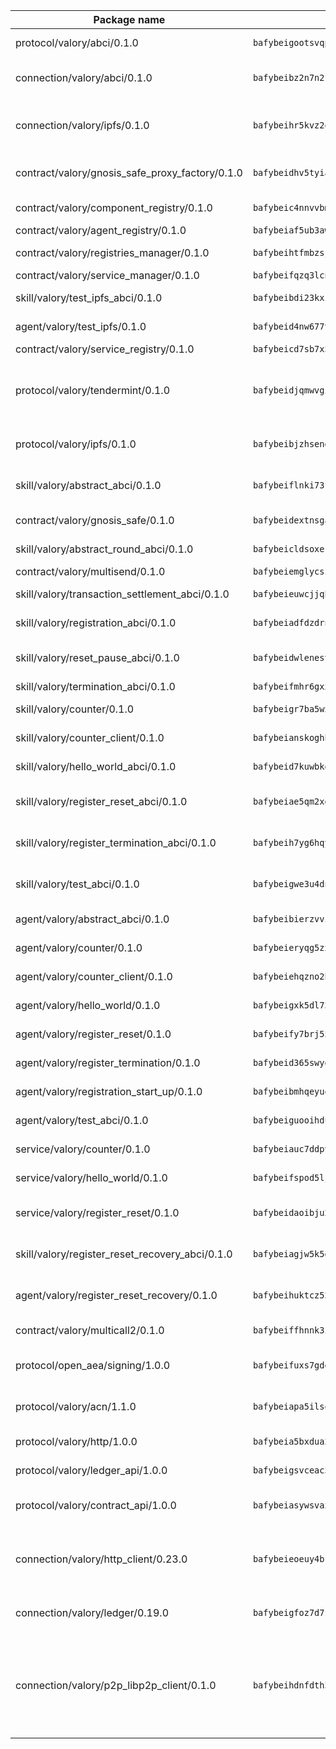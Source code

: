 | Package name                                                  | Package hash                                                  | Description                                                                                                                |
| ------------------------------------------------------------- | ------------------------------------------------------------- | -------------------------------------------------------------------------------------------------------------------------- |
| protocol/valory/abci/0.1.0                                    | `bafybeigootsvqpk6th5xpdtzanxum3earifrrezfyhylfrit7yvqdrtgpe` | A protocol for ABCI requests and responses.                                                                                |
| connection/valory/abci/0.1.0                                  | `bafybeibz2n7n2fqt3vmlhrftvxtw4pprmq4ttzizcx546uozmzsu5phz4m` | connection to wrap communication with an ABCI server.                                                                      |
| connection/valory/ipfs/0.1.0                                  | `bafybeihr5kvz2oj4uxpiqcbjwfx5hpftm4drubugwcabdcht4gpna3l6ja` | A connection responsible for uploading and downloading files from IPFS.                                                    |
| contract/valory/gnosis_safe_proxy_factory/0.1.0               | `bafybeidhv5tyiannco5ujgodgpp3bspae526syqnva5wusfhiyc3vem6bm` | Gnosis Safe proxy factory (GnosisSafeProxyFactory) contract                                                                |
| contract/valory/component_registry/0.1.0                      | `bafybeic4nnvvbm7ub5b2wpbgjixlpcygo7zbelasc3bhw5vurnrrrnvkau` | Component registry contract                                                                                                |
| contract/valory/agent_registry/0.1.0                          | `bafybeiaf5ub3awwjyfhg7njnyysch3m5ywps35vbvw7cqfhudsm4wjhjrq` | Agent registry contract                                                                                                    |
| contract/valory/registries_manager/0.1.0                      | `bafybeihtfmbzsjwsz7kmujzc4bofyoxckekbdi643f762tj3fe4witgjqu` | Registries Manager contract                                                                                                |
| contract/valory/service_manager/0.1.0                         | `bafybeifqzq3lcnnck5jw5p5b7tekumkx7jf2nugqx2peljpy3nsiuizrmq` | Service Manager contract                                                                                                   |
| skill/valory/test_ipfs_abci/0.1.0                             | `bafybeibdi23kxitvrwi2wha74n7wk2oweonornu4wh65fdxsxf4gswmxay` | IPFS e2e testing application.                                                                                              |
| agent/valory/test_ipfs/0.1.0                                  | `bafybeid4nw677vsvautl2sl65a4rdgblw26luaobtp6honpdltq4uqcz2m` | Agent for testing the ABCI connection.                                                                                     |
| contract/valory/service_registry/0.1.0                        | `bafybeicd7sb7x5aknefmeuwxrnbhqwm5lfzgnbvdmjqf2ji3f75sr2xoo4` | Service Registry contract                                                                                                  |
| protocol/valory/tendermint/0.1.0                              | `bafybeidjqmwvgi4rqgp65tbkhmi45fwn2odr5ecezw6q47hwitsgyw4jpa` | A protocol for communication between two AEAs to share tendermint configuration details.                                   |
| protocol/valory/ipfs/0.1.0                                    | `bafybeibjzhsengtxfofqpxy6syamplevp35obemwfp4c5lhag3v2bvgysa` | A protocol specification for IPFS requests and responses.                                                                  |
| skill/valory/abstract_abci/0.1.0                              | `bafybeiflnki73fre67zxzjt4gkvovi53mj7vtemcpuwkho35yx5742hqpu` | The abci skill provides a template of an ABCI application.                                                                 |
| contract/valory/gnosis_safe/0.1.0                             | `bafybeidextnsgatqjktxv6gjoqcqgr4bfcxubcbrrvs3isezoohmjx7e24` | Gnosis Safe (GnosisSafeL2) contract                                                                                        |
| skill/valory/abstract_round_abci/0.1.0                        | `bafybeicldsoxerolpnpslwmnew4e4gsha5iz43vx2ch5a6ncxekwywzdo4` | abstract round-based ABCI application                                                                                      |
| contract/valory/multisend/0.1.0                               | `bafybeiemglycsigpsf2f6ohfdlsha7w6lrc5nmhlydmocna4apa7b4cqcq` | MultiSend contract                                                                                                         |
| skill/valory/transaction_settlement_abci/0.1.0                | `bafybeieuwcjjqhysn2nyxjhyvjnfflfc75euemowqpigqmux4tjikazvzm` | ABCI application for transaction settlement.                                                                               |
| skill/valory/registration_abci/0.1.0                          | `bafybeiadfdzdrnfg3jvqxokbhsew2cxsmllv2r37pdpehwkp6bjv7ljmsa` | ABCI application for common apps.                                                                                          |
| skill/valory/reset_pause_abci/0.1.0                           | `bafybeidwlenesvvqqq6qj3rlpaog7vk7yoag5vhbebrfmmorwtgtlyjcxe` | ABCI application for resetting and pausing app executions.                                                                 |
| skill/valory/termination_abci/0.1.0                           | `bafybeifmhr6gxxzvqn46oqy2xijkountmhihvqyiuziyv4xzbaoaqiciuu` | Termination skill.                                                                                                         |
| skill/valory/counter/0.1.0                                    | `bafybeigr7ba5wxovddlaaqhl4rdmk5y7cd5swp2h547zxq56c4ljnhtbvq` | The ABCI Counter application example.                                                                                      |
| skill/valory/counter_client/0.1.0                             | `bafybeianskoghhdffn4wqquup3rtziefq6jareutugb6a5zkbvuvctgk3i` | A client for the ABCI counter application.                                                                                 |
| skill/valory/hello_world_abci/0.1.0                           | `bafybeid7kuwbkeibcj4v5ctw7azzbhyfq4zizipdcyxryjcjebj2zezuza` | Hello World ABCI application.                                                                                              |
| skill/valory/register_reset_abci/0.1.0                        | `bafybeiae5qm2xgeylty3yw4rzoiyzustbyyksqiolauoska5veyshxa4xi` | ABCI application for dummy skill that registers and resets                                                                 |
| skill/valory/register_termination_abci/0.1.0                  | `bafybeih7yg6hqyjnbdddymeyw4zrpfsrupnmz2laidrjtfggvhq6c4npau` | ABCI application for dummy skill that registers and resets                                                                 |
| skill/valory/test_abci/0.1.0                                  | `bafybeigwe3u4dnlij3p7wp7knokah6nkr7gixp7z5l3famrgnv46llydvm` | ABCI application for testing the ABCI connection.                                                                          |
| agent/valory/abstract_abci/0.1.0                              | `bafybeibierzvvig4rse5hp2tvb2fjiarvgknafct4mpf3l5bartv7tdaxu` | The abstract ABCI AEA - for testing purposes only.                                                                         |
| agent/valory/counter/0.1.0                                    | `bafybeieryqg5zxrtsxguwy3sdtaz5cknw5xndeoutgaa6lhrfs5ssha6iu` | The ABCI Counter example as an AEA                                                                                         |
| agent/valory/counter_client/0.1.0                             | `bafybeiehqzno2htmg37mwcdaifptslsz2zpjwptq33gpdegpuaxknpoxza` | The ABCI Counter example as an AEA                                                                                         |
| agent/valory/hello_world/0.1.0                                | `bafybeigxk5dl73yu5dgxnydj2sdbprvbmycznmicefpgoitstf7larykvm` | Hello World ABCI example.                                                                                                  |
| agent/valory/register_reset/0.1.0                             | `bafybeify7brj552lauzw6jr5wga4fjjv2xleii2rmuljviacl44vedowk4` | Register reset to replicate Tendermint issue.                                                                              |
| agent/valory/register_termination/0.1.0                       | `bafybeid365swydpuvcxno6texhqklynicaplia5x2vamqn7nhbdnonzz7i` | Register terminate to test the termination feature.                                                                        |
| agent/valory/registration_start_up/0.1.0                      | `bafybeibmhqeyuohcyo2l3pwg47jqdla52qsw5nuzkotkibhrv7ej3hkw3e` | Registration start-up ABCI example.                                                                                        |
| agent/valory/test_abci/0.1.0                                  | `bafybeiguooihdurbhmhapayssfayyhbcmwwhzadiv2oydnsm3lbbaraniu` | Agent for testing the ABCI connection.                                                                                     |
| service/valory/counter/0.1.0                                  | `bafybeiauc7ddpvoeumroiwkppftsmgflmvtrp3dmjc32fbbvbfbfdstzgu` | A set of agents incrementing a counter                                                                                     |
| service/valory/hello_world/0.1.0                              | `bafybeifspod5ljonijulvurz65qdoxt2xsjnbntdoozjkqho2hjrtbwyce` | A simple demonstration of a simple ABCI application                                                                        |
| service/valory/register_reset/0.1.0                           | `bafybeidaoibju2m4v37mprtj33gvnkdulxf7kuaskwc5zpswdpnsjirpf4` | Test and debug tendermint reset mechanism.                                                                                 |
| skill/valory/register_reset_recovery_abci/0.1.0               | `bafybeiagjw5k5dzijyi56omenxg5qx73pw76mqeun6xiqn5imtzho5xf5e` | ABCI application for dummy skill that registers and resets                                                                 |
| agent/valory/register_reset_recovery/0.1.0                    | `bafybeihuktcz52ohwynii2ufxtf4w6ttty3xp7av7tsjoibjzgp2bhn5xa` | Agent to showcase hard reset as a recovery mechanism.                                                                      |
| contract/valory/multicall2/0.1.0                              | `bafybeiffhnnk3ibb3z53jxg4rfwcgjl657f56v3ld4rgafgavxxys3h74y` | The MakerDAO multicall2 contract.                                                                                          |
| protocol/open_aea/signing/1.0.0                               | `bafybeifuxs7gdg2okbn7uofymenjlmnih2wxwkym44lsgwmklgwuckxm2m` | A protocol for communication between skills and decision maker.                                                            |
| protocol/valory/acn/1.1.0                                     | `bafybeiapa5ilsobggnspoqhspftwolrx52udrwmaxdxgrk26heuvl4oooa` | The protocol used for envelope delivery on the ACN.                                                                        |
| protocol/valory/http/1.0.0                                    | `bafybeia5bxdua2i6chw6pg47bvoljzcpuqxzy4rdrorbdmcbnwmnfdobtu` | A protocol for HTTP requests and responses.                                                                                |
| protocol/valory/ledger_api/1.0.0                              | `bafybeigsvceac33asd6ecbqev34meyyjwu3rangenv6xp5rkxyz4krvcby` | A protocol for ledger APIs requests and responses.                                                                         |
| protocol/valory/contract_api/1.0.0                            | `bafybeiasywsvax45qmugus5kxogejj66c5taen27h4voriodz7rgushtqa` | A protocol for contract APIs requests and responses.                                                                       |
| connection/valory/http_client/0.23.0                          | `bafybeieoeuy4brzimtnubmokwirhrx27ezls6cdnl5qik4rkykfle3nn2y` | The HTTP_client connection that wraps a web-based client connecting to a RESTful API specification.                        |
| connection/valory/ledger/0.19.0                               | `bafybeigfoz7d7si7s4jehvloq2zmiiocpbxcaathl3bxkyarxoerxq7g3a` | A connection to interact with any ledger API and contract API.                                                             |
| connection/valory/p2p_libp2p_client/0.1.0                     | `bafybeihdnfdth3qgltefgrem7xyi4b3ejzaz67xglm2hbma2rfvpl2annq` | The libp2p client connection implements a tcp connection to a running libp2p node as a traffic delegate to send/receive envelopes to/from agents in the DHT. |
